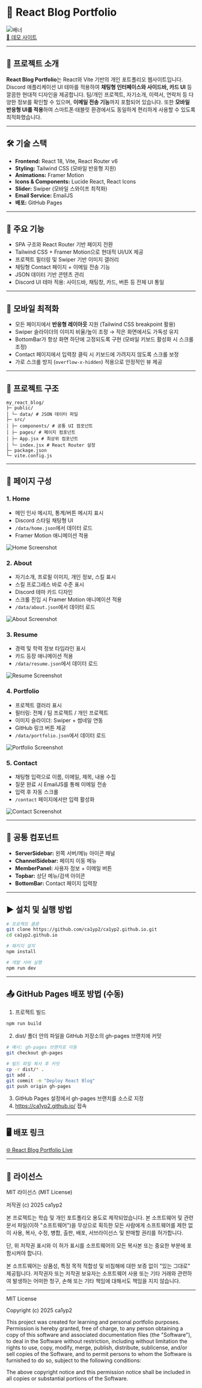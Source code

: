 # 📝 React Blog Portfolio

![배너](https://img.shields.io/badge/Portfolio-React-blue?style=for-the-badge)  
[🔗 데모 사이트](https://ca1yp2.github.io/)

---

## 📌 프로젝트 소개
**React Blog Portfolio**는 React와 Vite 기반의 개인 포트폴리오 웹사이트입니다.  
Discord 애플리케이션 UI 테마를 적용하여 **채팅형 인터페이스와 사이드바, 카드 UI** 등 깔끔한 현대적 디자인을 제공합니다.
팀/개인 프로젝트, 자기소개, 이력서, 연락처 등 다양한 정보를 확인할 수 있으며, **이메일 전송 기능**까지 포함되어 있습니다.
또한 **모바일 반응형 UI를 적용**하여 스마트폰·태블릿 환경에서도 동일하게 편리하게 사용할 수 있도록 최적화했습니다.

---

## 🛠 기술 스택
- **Frontend:** React 18, Vite, React Router v6
- **Styling:** Tailwind CSS (모바일 반응형 지원)
- **Animations:** Framer Motion
- **Icons & Components:** Lucide React, React Icons
- **Slider:** Swiper (모바일 스와이프 최적화)
- **Email Service:** EmailJS
- **배포:** GitHub Pages

---

## 🌟 주요 기능

- SPA 구조와 React Router 기반 페이지 전환
- Tailwind CSS + Framer Motion으로 현대적 UI/UX 제공
- 프로젝트 필터링 및 Swiper 기반 이미지 갤러리
- 채팅형 Contact 페이지 + 이메일 전송 기능
- JSON 데이터 기반 콘텐츠 관리
- Discord UI 테마 적용: 사이드바, 채팅창, 카드, 버튼 등 전체 UI 통일

---

## 📱 모바일 최적화

- 모든 페이지에서 **반응형 레이아웃** 지원 (Tailwind CSS breakpoint 활용)
- Swiper 슬라이더의 이미지 비율/높이 조정 → 작은 화면에서도 가독성 유지
- BottomBar가 항상 화면 하단에 고정되도록 구현 (모바일 키보드 활성화 시 스크롤 조정)
- Contact 페이지에서 입력창 클릭 시 키보드에 가려지지 않도록 스크롤 보정
- 가로 스크롤 방지 (`overflow-x-hidden`) 적용으로 안정적인 뷰 제공

---

## 📁 프로젝트 구조

```
my_react_blog/
├─ public/
│ └─ data/ # JSON 데이터 파일
├─ src/
│ ├─ components/ # 공통 UI 컴포넌트
│ ├─ pages/ # 페이지 컴포넌트
│ ├─ App.jsx # 최상위 컴포넌트
│ └─ index.jsx # React Router 설정
├─ package.json
└─ vite.config.js
```

---

## 📃 페이지 구성

### 1. Home
- 메인 인사 메시지, 통계/버튼 메시지 표시
- Discord 스타일 채팅형 UI
- `/data/home.json`에서 데이터 로드
- Framer Motion 애니메이션 적용

![Home Screenshot](./public/screenshots/home.png)

### 2. About
- 자기소개, 프로필 이미지, 개인 정보, 스킬 표시
- 스킬 프로그레스 바로 수준 표시
- Discord 테마 카드 디자인
- 스크롤 진입 시 Framer Motion 애니메이션 적용
- `/data/about.json`에서 데이터 로드

![About Screenshot](./public/screenshots/about.png)

### 3. Resume
- 경력 및 학력 정보 타임라인 표시
- 카드 등장 애니메이션 적용
- `/data/resume.json`에서 데이터 로드

![Resume Screenshot](./public/screenshots/resume.png)

### 4. Portfolio
- 프로젝트 갤러리 표시
- 필터링: 전체 / 팀 프로젝트 / 개인 프로젝트
- 이미지 슬라이더: Swiper + 썸네일 연동
- GitHub 링크 버튼 제공
- `/data/portfolio.json`에서 데이터 로드

![Portfolio Screenshot](./public/screenshots/portfolio.png)

### 5. Contact
- 채팅형 입력으로 이름, 이메일, 제목, 내용 수집
- 질문 완료 시 EmailJS를 통해 이메일 전송
- 입력 후 자동 스크롤
- `/contact` 페이지에서만 입력 활성화

![Contact Screenshot](./public/screenshots/contact.png)

---

## 📒 공통 컴포넌트
- **ServerSidebar:** 왼쪽 서버/메뉴 아이콘 패널
- **ChannelSidebar:** 페이지 이동 메뉴
- **MemberPanel:** 사용자 정보 + 이메일 버튼
- **Topbar:** 상단 메뉴/검색 아이콘
- **BottomBar:** Contact 페이지 입력창

---

## ▶️ 설치 및 실행 방법

```bash
# 프로젝트 클론
git clone https://github.com/ca1yp2/ca1yp2.github.io.git
cd ca1yp2.github.io

# 패키지 설치
npm install

# 개발 서버 실행
npm run dev
```

---

## 📤 GitHub Pages 배포 방법 (수동)

1. 프로젝트 빌드
```bash
npm run build
```

2. dist/ 폴더 안의 파일을 GitHub 저장소의 gh-pages 브랜치에 커밋
```bash
# 예시: gh-pages 브랜치로 이동
git checkout gh-pages

# 빌드 파일 복사 후 커밋
cp -r dist/* .
git add .
git commit -m "Deploy React Blog"
git push origin gh-pages
```
3. GitHub Pages 설정에서 gh-pages 브랜치를 소스로 지정
4. https://ca1yp2.github.io/ 접속

---

## 🖥 배포 링크

[🌐 React Blog Portfolio Live](https://ca1yp2.github.io/)

---

## 📄 라이선스

MIT 라이선스 (MIT License)

저작권 (c) 2025 ca1yp2

본 프로젝트는 학습 및 개인 포트폴리오 용도로 제작되었습니다. 본 소프트웨어 및 관련 문서 파일(이하 "소프트웨어")을 무상으로 획득한 모든 사람에게 소프트웨어를 제한 없이 사용, 복사, 수정, 병합, 출판, 배포, 서브라이선스 및 판매할 권리를 허가합니다.

단, 위 저작권 표시와 이 허가 표시를 소프트웨어의 모든 복사본 또는 중요한 부분에 포함시켜야 합니다.

본 소프트웨어는 상품성, 특정 목적 적합성 및 비침해에 대한 보증 없이 "있는 그대로" 제공됩니다. 저작권자 또는 저작권 보유자는 소프트웨어 사용 또는 기타 거래와 관련하여 발생하는 어떠한 청구, 손해 또는 기타 책임에 대해서도 책임을 지지 않습니다.

---

MIT License

Copyright (c) 2025 ca1yp2

This project was created for learning and personal portfolio purposes. Permission is hereby granted, free of charge, to any person obtaining a copy of this software and associated documentation files (the "Software"), to deal in the Software without restriction, including without limitation the rights to use, copy, modify, merge, publish, distribute, sublicense, and/or sell copies of the Software, and to permit persons to whom the Software is furnished to do so, subject to the following conditions:

The above copyright notice and this permission notice shall be included in all copies or substantial portions of the Software.
